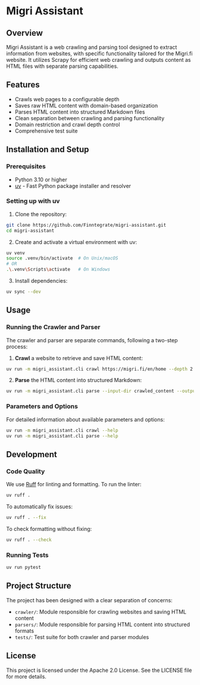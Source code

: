 # Migri Assistant

## Overview
Migri Assistant is a web crawling and parsing tool designed to extract information from websites, with specific functionality tailored for the Migri.fi website. It utilizes Scrapy for efficient web crawling and outputs content as HTML files with separate parsing capabilities.

## Features
- Crawls web pages to a configurable depth
- Saves raw HTML content with domain-based organization
- Parses HTML content into structured Markdown files
- Clean separation between crawling and parsing functionality
- Domain restriction and crawl depth control
- Comprehensive test suite

## Installation and Setup

### Prerequisites
- Python 3.10 or higher
- [uv](https://github.com/astral-sh/uv) - Fast Python package installer and resolver

### Setting up with uv

1. Clone the repository:
```bash
git clone https://github.com/Finntegrate/migri-assistant.git
cd migri-assistant
```

2. Create and activate a virtual environment with uv:
```bash
uv venv
source .venv/bin/activate  # On Unix/macOS
# OR
.\.venv\Scripts\activate   # On Windows
```

3. Install dependencies:
```bash
uv sync --dev
```

## Usage

### Running the Crawler and Parser

The crawler and parser are separate commands, following a two-step process:

1. **Crawl** a website to retrieve and save HTML content:
```bash
uv run -m migri_assistant.cli crawl https://migri.fi/en/home --depth 2 --output-dir crawled_content
```

2. **Parse** the HTML content into structured Markdown:
```bash
uv run -m migri_assistant.cli parse --input-dir crawled_content --output-dir parsed_content
```

### Parameters and Options

For detailed information about available parameters and options:

```bash
uv run -m migri_assistant.cli crawl --help
uv run -m migri_assistant.cli parse --help
```

## Development

### Code Quality

We use [Ruff](https://docs.astral.sh/ruff/) for linting and formatting. To run the linter:

```bash
uv ruff .
```

To automatically fix issues:

```bash
uv ruff . --fix
```

To check formatting without fixing:

```bash
uv ruff . --check
```

### Running Tests

```bash
uv run pytest
```

## Project Structure

The project has been designed with a clear separation of concerns:

- `crawler/`: Module responsible for crawling websites and saving HTML content
- `parsers/`: Module responsible for parsing HTML content into structured formats
- `tests/`: Test suite for both crawler and parser modules

## License
This project is licensed under the Apache 2.0 License. See the LICENSE file for more details.
